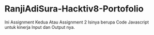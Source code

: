 # RanjiAdiSura-Hacktiv8-Portofolio 
Ini Assignment Kedua Atau Assignment 2
Isinya berupa Code Javascript untuk kinerja Input dan Output nya.
